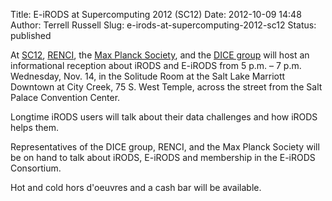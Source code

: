 Title: E-iRODS at Supercomputing 2012 (SC12)
Date: 2012-10-09 14:48
Author: Terrell Russell
Slug: e-irods-at-supercomputing-2012-sc12
Status: published

At [SC12](http://sc12.supercomputing.org/),
[RENCI](http://www.renci.org/), the [Max Planck
Society](http://www.mpg.de/183251/portrait), and the [DICE
group](http://dice.unc.edu/) will host an informational reception about
iRODS and E-iRODS from 5 p.m. – 7 p.m. Wednesday, Nov. 14, in the
Solitude Room at the Salt Lake Marriott Downtown at City Creek, 75 S.
West Temple, across the street from the Salt Palace Convention Center.

Longtime iRODS users will talk about their data challenges and how iRODS
helps them.

Representatives of the DICE group, RENCI, and the Max Planck Society
will be on hand to talk about iRODS, E-iRODS and membership in the
E-iRODS Consortium.

Hot and cold hors d'oeuvres and a cash bar will be available.
